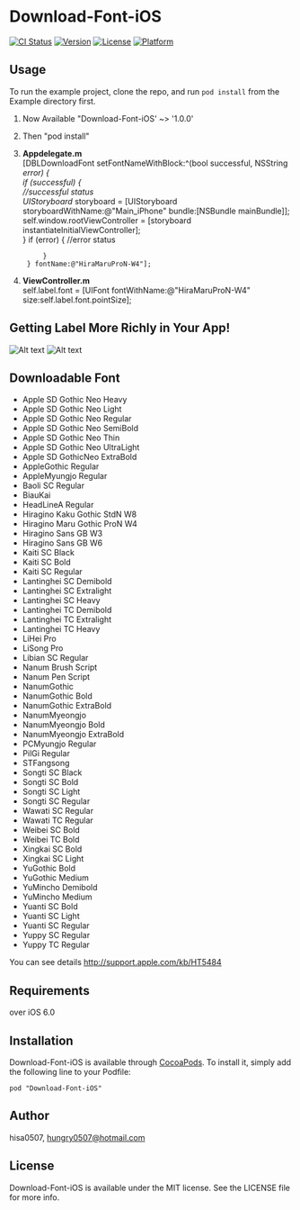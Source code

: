 
# Download-Font-iOS

[![CI Status](http://img.shields.io/travis/hisa0507/Download-Font-iOS.svg?style=flat)](https://travis-ci.org/hisa0507/Download-Font-iOS)
[![Version](https://img.shields.io/cocoapods/v/Download-Font-iOS.svg?style=flat)](http://cocoadocs.org/docsets/Download-Font-iOS)
[![License](https://img.shields.io/cocoapods/l/Download-Font-iOS.svg?style=flat)](http://cocoadocs.org/docsets/Download-Font-iOS)
[![Platform](https://img.shields.io/cocoapods/p/Download-Font-iOS.svg?style=flat)](http://cocoadocs.org/docsets/Download-Font-iOS)

## Usage

To run the example project, clone the repo, and run `pod install` from the Example directory first.  
  
1. Now Available "Download-Font-iOS' ~> '1.0.0'  
  
2. Then "pod install"  
  
3. **Appdelegate.m**  
        [DBLDownloadFont setFontNameWithBlock:^(bool successful, NSString *error) {  
            if (successful) {  
                //successful status  
                UIStoryboard* storyboard = [UIStoryboard storyboardWithName:@"Main_iPhone" bundle:[NSBundle mainBundle]];  
                self.window.rootViewController = [storyboard instantiateInitialViewController];  
            } 
            if (error) { 
                //error status 
                  
            }  
        } fontName:@"HiraMaruProN-W4"]; 

4. **ViewController.m**  
        self.label.font = [UIFont fontWithName:@"HiraMaruProN-W4" size:self.label.font.pointSize];  
  



## Getting Label More Richly in Your App!

![Alt text](../Download-Font-iOS/Preferences/Images/before.png "Before")
![Alt text](/Download-Font-iOS/Preferences/Images/after.png "After")



## Downloadable Font
* Apple SD Gothic Neo Heavy
* Apple SD Gothic Neo Light
* Apple SD Gothic Neo Regular
* Apple SD Gothic Neo SemiBold
* Apple SD Gothic Neo Thin
* Apple SD Gothic Neo UltraLight
* Apple SD GothicNeo ExtraBold
* AppleGothic Regular
* AppleMyungjo Regular
* Baoli SC Regular
* BiauKai
* HeadLineA Regular
* Hiragino Kaku Gothic StdN W8
* Hiragino Maru Gothic ProN W4
* Hiragino Sans GB W3
* Hiragino Sans GB W6
* Kaiti SC Black
* Kaiti SC Bold
* Kaiti SC Regular
* Lantinghei SC Demibold
* Lantinghei SC Extralight
* Lantinghei SC Heavy
* Lantinghei TC Demibold
* Lantinghei TC Extralight
* Lantinghei TC Heavy
* LiHei Pro
* LiSong Pro
* Libian SC Regular
* Nanum Brush Script
* Nanum Pen Script
* NanumGothic
* NanumGothic Bold
* NanumGothic ExtraBold
* NanumMyeongjo
* NanumMyeongjo Bold
* NanumMyeongjo ExtraBold
* PCMyungjo Regular
* PilGi Regular
* STFangsong
* Songti SC Black
* Songti SC Bold
* Songti SC Light
* Songti SC Regular
* Wawati SC Regular
* Wawati TC Regular
* Weibei SC Bold
* Weibei TC Bold
* Xingkai SC Bold
* Xingkai SC Light
* YuGothic Bold
* YuGothic Medium
* YuMincho Demibold
* YuMincho Medium
* Yuanti SC Bold
* Yuanti SC Light
* Yuanti SC Regular
* Yuppy SC Regular
* Yuppy TC Regular

You can see details <http://support.apple.com/kb/HT5484>




## Requirements

over iOS 6.0

## Installation

Download-Font-iOS is available through [CocoaPods](http://cocoapods.org). To install
it, simply add the following line to your Podfile:

    pod "Download-Font-iOS"

## Author

hisa0507, hungry0507@hotmail.com

## License

Download-Font-iOS is available under the MIT license. See the LICENSE file for more info.

